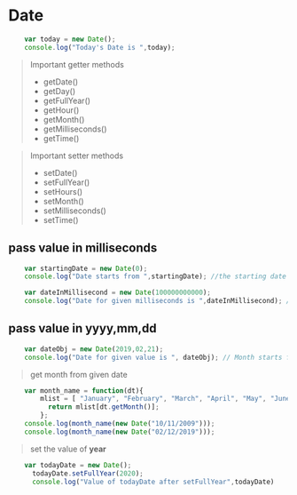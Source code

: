 # Date
```javascript
    var today = new Date();
    console.log("Today's Date is ",today);
```
> Important getter methods
>- getDate()
>- getDay()
>- getFullYear()
>- getHour()
>- getMonth()
>- getMilliseconds()
>- getTime()

>Important setter methods
>- setDate()
>- setFullYear()
>- setHours()
>- setMonth()
>- setMilliseconds()
>- setTime()

## pass value in **milliseconds**
```javascript
    var startingDate = new Date(0);
    console.log("Date starts from ",startingDate); //the starting date is  January 01, 1970 00:00:00 UTC

    var dateInMillisecond = new Date(100000000000);
    console.log("Date for given milliseconds is ",dateInMillisecond); // approximate date will be 03 March 1973
```
## pass value in **yyyy,mm,dd**
```javascript
    var dateObj = new Date(2019,02,21);
    console.log("Date for given value is ", dateObj); // Month starts from 0
```
> get month from given date
```javascript
    var month_name = function(dt){
        mlist = [ "January", "February", "March", "April", "May", "June", "July", "August", "September", "October", "November", "December" ];
          return mlist[dt.getMonth()];
        };
    console.log(month_name(new Date("10/11/2009")));
    console.log(month_name(new Date("02/12/2019")));
```
> set the value of **year**
```javascript
    var todayDate = new Date();
      todayDate.setFullYear(2020);
      console.log("Value of todayDate after setFullYear",todayDate)
```